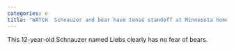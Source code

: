 ```yaml
---
categories: e
title: "WATCH  Schnauzer and bear have tense standoff at Minnesota home"
---
```

This 12-year-old Schnauzer named Liebs clearly has no fear of bears.